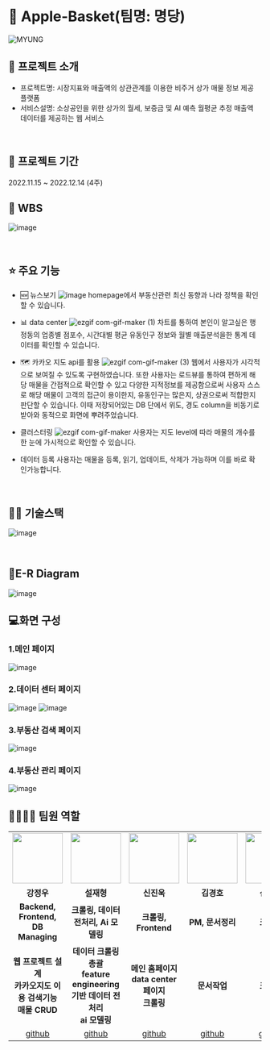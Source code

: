 # 📎 Apple-Basket(팀명: 명당)
![MYUNG](https://user-images.githubusercontent.com/104994979/206966589-22cd1735-0e94-4a0a-990c-9f3b94e95d98.jpg)

## 🪪 프로젝트 소개
* 프로젝트명: 시장지표와 매출액의 상관관계를 이용한 비주거 상가 매물 정보 제공 플랫폼
* 서비스설명: 소상공인을 위한 상가의 월세, 보증금 및 AI 예측 월평균 추정 매출액 데이터를 제공하는 웹 서비스
<br>

## 📅 프로젝트 기간
2022.11.15 ~ 2022.12.14 (4주)

## 📆 WBS
![image](https://user-images.githubusercontent.com/104994979/206967245-6a805f6a-a80b-4baf-8694-684e943bae82.png)

<br>

## ⭐ 주요 기능
* 🆕 뉴스보기
    ![image](https://user-images.githubusercontent.com/104994979/206967852-088bb034-dc0d-4dec-b06b-69f6bf5ac5d8.png)
    homepage에서 부동산관련 최신 동향과 나라 정책을 확인할 수 있습니다.

* 📊 data center
    ![ezgif com-gif-maker (1)](https://user-images.githubusercontent.com/104994979/206967894-e0dc1c00-2bd6-4d38-96db-c3ad59f9a02c.gif)
    차트를 통하여 본인이 알고싶은 행정동의 업종별 점포수, 시간대별 평균 유동인구 정보와 월별 매출분석을한 통계 데이터를 확인할 수 있습니다.

* 🗺️ 카카오 지도 api를 활용 
    ![ezgif com-gif-maker (3)](https://user-images.githubusercontent.com/104994979/206968561-d2ab2254-4565-4d1d-91b7-476b5c6cfd33.gif)
    웹에서 사용자가 시각적으로 보여질 수 있도록 구현하였습니다.
    또한 사용자는 로드뷰를 통하여 편하게 해당 매물을 간접적으로 확인할 수 있고 
    다양한 지적정보를 제공함으로써 사용자 스스로 해당 매물이 고객의 접근이 용이한지, 유동인구는 많은지, 상권으로써 적합한지 판단할 수 있습니다.
    이때 저장되어있는 DB 단에서 위도, 경도 column을 비동기로 받아와 동적으로 화면에 뿌려주었습니다.

* 클러스터링
    ![ezgif com-gif-maker](https://user-images.githubusercontent.com/104994979/206968512-0466d797-ad33-474c-a4c6-f5fd46f36640.gif)
    사용자는 지도 level에 따라 매물의 개수를 한 눈에 가시적으로 확인할 수 있습니다.

* 데이터 등록
    사용자는 매물을 등록, 읽기, 업데이트, 삭제가 가능하며 이를 바로 확인가능합니다.
<br>

## 💪🏻 기술스택
![image](https://user-images.githubusercontent.com/110793085/189018365-b613c4a5-836a-41a7-ab2c-dc56ca0af8a2.png)

<br>

## 📌E-R Diagram
![image](https://user-images.githubusercontent.com/104994979/206968866-20b6c6c6-18ba-48a6-904a-697166e5aaa4.png)


## 💻화면 구성
### 1.메인 페이지
![image](https://user-images.githubusercontent.com/104994979/206969438-8e3ea5d7-af80-4b82-a660-a3777809372c.png)
### 2.데이터 센터 페이지
![image](https://user-images.githubusercontent.com/104994979/206969524-f8038bfd-96d6-487b-85a9-394d0bf8b80c.png)
![image](https://user-images.githubusercontent.com/104994979/206969545-94c97dc8-ec26-4fc0-a556-29ee20e8f1be.png)
### 3.부동산 검색 페이지
![image](https://user-images.githubusercontent.com/104994979/206969627-a0d4c7ff-9b87-4c25-97a5-f145dd137842.png)
### 4.부동산 관리 페이지
![image](https://user-images.githubusercontent.com/104994979/206969675-b71e6199-b84e-4cf6-a8b1-f54f153c3d3f.png)



## 👨‍👩‍👦‍👦 팀원 역할
<table>
  <tr>
    <td align="center"><img src="https://item.kakaocdn.net/do/fd49574de6581aa2a91d82ff6adb6c0115b3f4e3c2033bfd702a321ec6eda72c" width="100" height="100"/></td>
    <td align="center"><img src="https://mb.ntdtv.kr/assets/uploads/2019/01/Screen-Shot-2019-01-08-at-4.31.55-PM-e1546932545978.png" width="100" height="100"/></td>
    <td align="center"><img src="https://mblogthumb-phinf.pstatic.net/20160127_177/krazymouse_1453865104404DjQIi_PNG/%C4%AB%C4%AB%BF%C0%C7%C1%B7%BB%C1%EE_%B6%F3%C0%CC%BE%F0.png?type=w2" width="100" height="100"/></td>
    <td align="center"><img src="https://i.pinimg.com/236x/ed/bb/53/edbb53d4f6dd710431c1140551404af9.jpg" width="100" height="100"/></td>
    <td align="center"><img src="https://pbs.twimg.com/media/B-n6uPYUUAAZSUx.png" width="100" height="100"/></td>
    <td align="center"><img src="https://pbs.twimg.com/media/B-n6uPYUUAAZSUx.png" width="100" height="100"/></td>
  </tr>
  
  <tr>
    <td align="center"><strong>강정우</strong></td>
    <td align="center"><strong>설재형</strong></td>
    <td align="center"><strong>신진욱</strong></td>
    <td align="center"><strong>김경호</strong></td>
    <td align="center"><strong>신지수</strong></td>
    <td align="center"><strong>박주혜</strong></td>
  </tr>
  
  <tr>
    <td align="center"><b>Backend, Frontend, DB Managing</b></td>
    <td align="center"><b>크롤링, 데이터 전처리, Ai 모델링</b></td>
    <td align="center"><b>크롤링, Frontend</b></td>
    <td align="center"><b>PM, 문서정리</b></td>
    <td align="center"><b>크롤링</b></td>
    <td align="center"><b>도메인 지식 제공</b></td>
  </tr>
  
   <tr>
    <td align="center"><strong>웹 프로젝트 설계<br>카카오지도 이용 검색기능<br>매물 CRUD</strong></td>
    <td align="center"><strong>데이터 크롤링 총괄<br>feature engineering 기반 데이터 전처리<br>ai 모델링</strong></td>
    <td align="center"><strong>메인 홈페이지<br>data center 페이지<br>크롤링</strong></td>
    <td align="center"><strong>문서작업</strong></td>
    <td align="center"><strong>크롤링</strong></td>
    <td align="center"><strong>도메인 지식 제공</strong></td>
  </tr>
  
  <tr>
    <td align="center"><a href="https://github.com/자신의username작성해주세요" target='_blank'>github</a></td>
    <td align="center"><a href="https://github.com/자신의username작성해주세요" target='_blank'>github</a></td>
    <td align="center"><a href="https://github.com/자신의username작성해주세요" target='_blank'>github</a></td>
    <td align="center"><a href="https://github.com/자신의username작성해주세요" target='_blank'>github</a></td>
    <td align="center"><a href="https://github.com/자신의username작성해주세요" target='_blank'>github</a></td>
    <td align="center"><a href="https://github.com/자신의username작성해주세요" target='_blank'>github</a></td>
  </tr>
</table>


